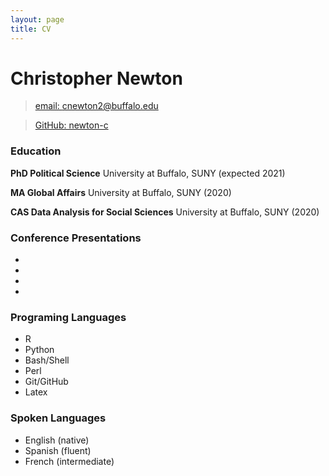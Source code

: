 ```yaml
---
layout: page
title: CV
---
```


# Christopher Newton
> [email: cnewton2@buffalo.edu](mailto:cnewton2@buffalo.edu)

> [GitHub: newton-c](https://github.com/newton-c/)

### Education
**PhD Political Science** University at Buffalo, SUNY (expected 2021)

**MA Global Affairs** University at Buffalo, SUNY (2020)

**CAS Data Analysis for Social Sciences** University at Buffalo, SUNY (2020) 

### Conference Presentations
- 
-
-
-

### Programing Languages
- R
- Python
- Bash/Shell
- Perl
- Git/GitHub
- Latex

### Spoken Languages
- English (native)
- Spanish (fluent)
- French (intermediate)
